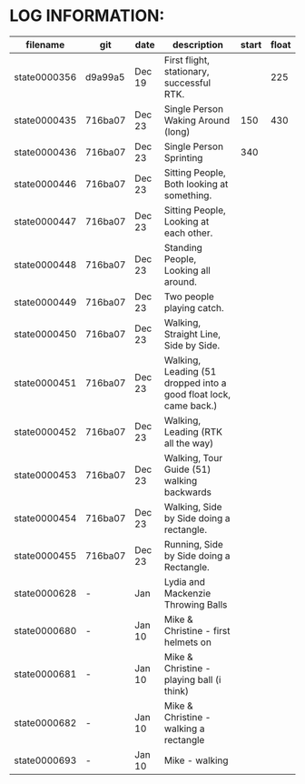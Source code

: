 
# LOG INFORMATION:

| filename     | git     | date   | description | start | float |
|--------------|---------|--------|-------------|-------|-------|
| state0000356 | d9a99a5 | Dec 19 | First flight, stationary, successful RTK.  | | 225 |
| state0000435 | 716ba07 | Dec 23 | Single Person Waking Around (long) | 150 | 430 |
| state0000436 | 716ba07 | Dec 23 | Single Person Sprinting | 340 | |
| state0000446 | 716ba07 | Dec 23 | Sitting People, Both looking at something. | | |
| state0000447 | 716ba07 | Dec 23 | Sitting People, Looking at each other. | | |
| state0000448 | 716ba07 | Dec 23 | Standing People, Looking all around. | | |
| state0000449 | 716ba07 | Dec 23 | Two people playing catch. | | |
| state0000450 | 716ba07 | Dec 23 | Walking, Straight Line, Side by Side. | | |
| state0000451 | 716ba07 | Dec 23 | Walking, Leading (51 dropped into a good float lock, came back.) | | |
| state0000452 | 716ba07 | Dec 23 | Walking, Leading (RTK all the way) | | |
| state0000453 | 716ba07 | Dec 23 | Walking, Tour Guide (51) walking backwards | | |
| state0000454 | 716ba07 | Dec 23 | Walking, Side by Side doing a rectangle. | | |
| state0000455 | 716ba07 | Dec 23 | Running, Side by Side doing a Rectangle. | | |
| state0000628 | - | Jan | Lydia and Mackenzie Throwing Balls | | |
| state0000680 | - | Jan 10 | Mike & Christine - first helmets on | | |
| state0000681 | - | Jan 10 | Mike & Christine - playing ball (i think) | | |
| state0000682 | - | Jan 10 | Mike & Christine - walking a rectangle | | |
| state0000693 | - | Jan 10 | Mike - walking | | |


